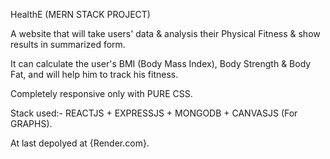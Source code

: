 HealthE (MERN STACK PROJECT)

A website that will take users' data & analysis their Physical Fitness & show results in summarized form.

It can calculate the user's BMI (Body Mass Index), Body Strength & Body Fat, and will help him to track his fitness.

Completely responsive only with PURE CSS.

Stack used:- REACTJS + EXPRESSJS + MONGODB + CANVASJS (For GRAPHS).

At last depolyed at {Render.com}.
